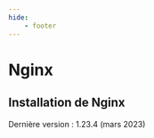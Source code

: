 ```yaml
---
hide:
    - footer
---
```


# Nginx

## Installation de Nginx

Dernière version : 1.23.4 (mars 2023)

